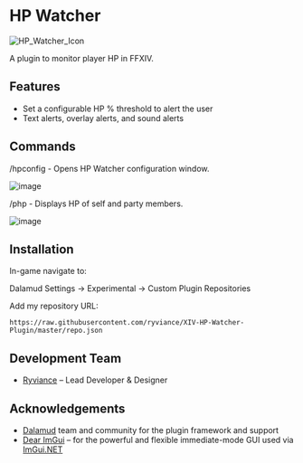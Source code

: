 # HP Watcher
![HP_Watcher_Icon](https://github.com/user-attachments/assets/b53a0ad9-63be-4248-97dd-f8e062ebeeca) 

A plugin to monitor player HP in FFXIV.  

## Features
- Set a configurable HP % threshold to alert the user
- Text alerts, overlay alerts, and sound alerts

## Commands
/hpconfig - Opens HP Watcher configuration window. <br />

![image](https://github.com/user-attachments/assets/6e761f06-3857-4529-ad04-63969f0ae47b)

/php - Displays HP of self and party members.

![image](https://github.com/user-attachments/assets/a0259716-1e01-4b45-8d1e-22f086f86e44)

## Installation
In-game navigate to: <br />

Dalamud Settings -> Experimental -> Custom Plugin Repositories <br />

Add my repository URL: <br />
```
https://raw.githubusercontent.com/ryviance/XIV-HP-Watcher-Plugin/master/repo.json
```
## Development Team
- [Ryviance](https://github.com/ryviance) – Lead Developer & Designer
## Acknowledgements
- [Dalamud](https://github.com/goatcorp/Dalamud) team and community for the plugin framework and support <br />
- [Dear ImGui](https://github.com/ocornut/imgui) – for the powerful and flexible immediate-mode GUI used via [ImGui.NET](https://github.com/ImGuiNET/ImGui.NET)
